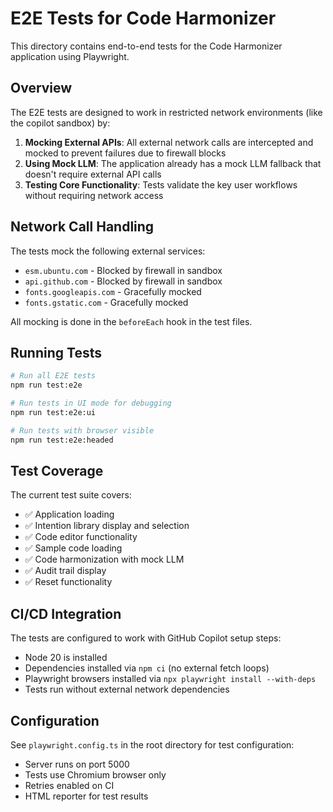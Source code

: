 # E2E Tests for Code Harmonizer

This directory contains end-to-end tests for the Code Harmonizer application using Playwright.

## Overview

The E2E tests are designed to work in restricted network environments (like the copilot sandbox) by:

1. **Mocking External APIs**: All external network calls are intercepted and mocked to prevent failures due to firewall blocks
2. **Using Mock LLM**: The application already has a mock LLM fallback that doesn't require external API calls
3. **Testing Core Functionality**: Tests validate the key user workflows without requiring network access

## Network Call Handling

The tests mock the following external services:
- `esm.ubuntu.com` - Blocked by firewall in sandbox
- `api.github.com` - Blocked by firewall in sandbox  
- `fonts.googleapis.com` - Gracefully mocked
- `fonts.gstatic.com` - Gracefully mocked

All mocking is done in the `beforeEach` hook in the test files.

## Running Tests

```bash
# Run all E2E tests
npm run test:e2e

# Run tests in UI mode for debugging
npm run test:e2e:ui

# Run tests with browser visible
npm run test:e2e:headed
```

## Test Coverage

The current test suite covers:

- ✅ Application loading
- ✅ Intention library display and selection
- ✅ Code editor functionality
- ✅ Sample code loading
- ✅ Code harmonization with mock LLM
- ✅ Audit trail display
- ✅ Reset functionality

## CI/CD Integration

The tests are configured to work with GitHub Copilot setup steps:
- Node 20 is installed
- Dependencies installed via `npm ci` (no external fetch loops)
- Playwright browsers installed via `npx playwright install --with-deps`
- Tests run without external network dependencies

## Configuration

See `playwright.config.ts` in the root directory for test configuration:
- Server runs on port 5000
- Tests use Chromium browser only
- Retries enabled on CI
- HTML reporter for test results
